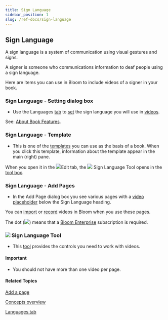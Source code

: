 ```yaml
---
title: Sign Language
sidebar_position: 1
slug: /ref-docs/sign-language
---
```


## Sign Language

A sign language is a system of communication using visual gestures and signs.

A signer is someone who communications information to deaf people using a sign language.

Here are items you can use in Bloom to include videos of a signer in your book.

### Sign Language - Setting dialog box

-   Use the Languages [tab](../User_Interface/Dialog_boxes/Languages_tab.md) to [set](../Tasks/Basic_tasks/Change_languages.md) the sign language you will use in [videos](../Tasks/Edit_tasks/Sign_Language_Tool/Sign_Language_Tool_overview.md).
    

See: [About Book Features](../Tasks/Publish_tasks/Features.md).

### Sign Language - Template

-   This is one of the [templates](Template.md) you can use as the basis of a book. When you click this template, information about the template appear in the main (right) pane.
    

When you open it in the ![](/ref-docs-assets/images/User_Interface/Tabs/EditTab.png)Edit tab, the ![](/ref-docs-assets/images/Tasks/Edit_tasks/Sign_Language_Tool/VideoPlaceHolderSMALLblue.png) Sign Language Tool opens in the [tool box](Tool_Box.md).

### Sign Language - Add Pages

-   In the Add Page dialog box you see various pages with a [video placeholder](Video.md) below the Sign Language heading.
    

You can [import](../Tasks/Edit_tasks/Sign_Language_Tool/Import_a_video.md) or [record](../Tasks/Edit_tasks/Sign_Language_Tool/Using_the_Sign_Languager_Tool.md) videos in Bloom when you use these pages.

The dot (![](/ref-docs-assets/images/Tasks/Edit_tasks/AddPageBE.png)) means that a [Bloom Enterprise](../Tasks/Edit_tasks/Enterprise/EnterpriseRequired.md) subscription is required.

### ![](/ref-docs-assets/images/Tasks/Edit_tasks/Sign_Language_Tool/VideoPlaceHolderSMALLblue.png) Sign Language Tool

-   This [tool](../Tasks/Edit_tasks/Sign_Language_Tool/Sign_Language_Tool_overview.md) provides the controls you need to work with videos.
    

#### Important

-   You should not have more than one video per page.
    

#### Related Topics

[Add a page](../Tasks/Edit_tasks/Add_a_page.md)

[Concepts overview](Concepts_overview.md)

[Languages tab](../User_Interface/Dialog_boxes/Languages_tab.md)
